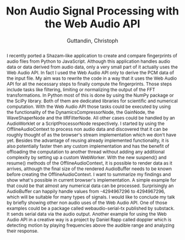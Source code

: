 --- 
title: "Non Audio Signal Processing with the Web Audio API" 
abstract: "I recently ported a Shazam-like application to create and compare fingerprints of audio files from Python to JavaScript. Although this application handles audio data or data derived from audio data, only a very small part of it actually uses the Web Audio API. In fact I used the Web Audio API only to derive the PCM data of the input file. My aim was to rewrite the code in a way that it uses the Web Audio API for all the necessary steps to finally compute the fingerprints. Those steps include tasks like filtering, limiting or normalizing the output of the FFT transformations. In Python most of this is done by using the NumPy package or the SciPy library. Both of them are dedicated libraries for scientific and numerical computation. With the Web Audio API those tasks could be executed by using the functionality of the DynamicsCompressorNode, the GainNode, the WaveShaperNode and the IIRFilterNode. All other cases could be handled by an AudioWorklet or a ScriptProcessorNode respectively. I started by using the OfflineAudioContext to process non audio data and discovered that it can be roughly thought of as the browser's stream implementation which we don't have yet. Besides the advantage of reusing already implemented functionality, it is also potentially faster then any custom implementation and has the benefit of offloading the computation to another thread without adding any additional complexity by setting up a custom WebWorker. With the new suspend() and resume() methods of the OfflineAudioContext, it is possible to render data as it arrives, although the final size of the rendered AudioBuffer needs to be known before creating the OfflineAudioContext. I want to summarize my findings and show what's possible in current browser's implementation. A simple example for that could be that almost any numerical data can be processed. Surprisingly an AudioBuffer can happily handle values from -4294967296 to 4294967296, which will be suitable for many types of signals. I would like to conclude my talk by briefly showing other non audio uses of the Web Audio API. One of those examples could be a package called webaudio-serial-tx published by substack. It sends serial data via the audio output. Another example for using the Web Audio API in a creative way is a project by Daniel Rapp called doppler which is detecting motion by playing frequencies above the audible range and analyzing their response." 
address: "Atlanta, Georgia" 
author: "Guttandin, Christoph"
webAuthor: "Christoph Guttandin" 
booktitle: "Proceedings of the International Web Audio Conference" 
editor: "Freeman, Jason and Lerch, Alexander and Paradis, Matthew" 
month: "Proceedings of the International Web Audio Conference"
pages: "" 
publisher: "Georgia Tech" 
series: "WAC '16"
track: "Talk"  
year: "2016" 
id: "2016_EA_80" 
tags: year2016
media: https://smartech.gatech.edu/bitstream/handle/1853/54666/nonaudiosignal_videostream.html?sequence=8&isAllowed=y 
pdflink: /_data/papers/pdf/2016/2016_80.pdf
ISSN: 2663-5844
---